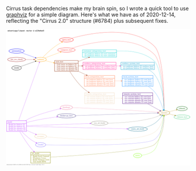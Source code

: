 Cirrus task dependencies make my brain spin, so I wrote a quick tool to use [graphviz](https://graphviz.org/) for a simple diagram. Here's what we have as of 2020-12-14, reflecting the "Cirrus 2.0" structure (#6784) plus subsequent fixes.

![Cirrus Dependencies as of 2020-12-14](cirrus-map.png)
